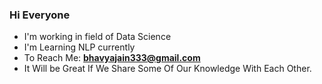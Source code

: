 ### Hi Everyone
* I'm working in field of Data Science
* I'm Learning NLP currently
* To Reach Me: **bhavyajain333@gmail.com**
* It Will be Great If We Share Some Of Our Knowledge With Each Other.


<!--
**bhavya-jain99/bhavya-jain99** is a ✨ _special_ ✨ repository because its `README.md` (this file) appears on your GitHub profile.

Here are some ideas to get you started:

- 🔭 I’m currently working on ...
- 🌱 I’m currently learning ...
- 👯 I’m looking to collaborate on ...
- 🤔 I’m looking for help with ...
- 💬 Ask me about ...
- 📫 How to reach me: ...
- 😄 Pronouns: ...
- ⚡ Fun fact: ...
-->

